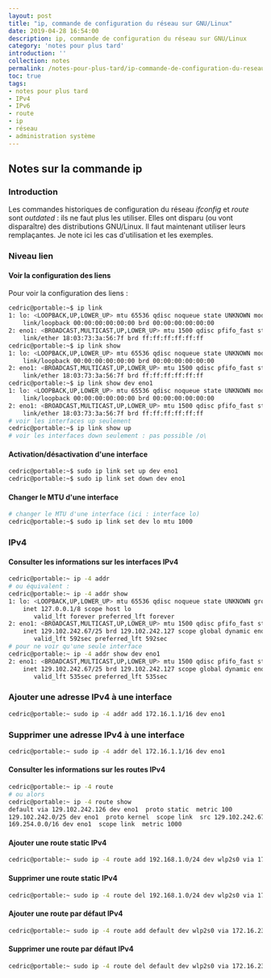 ```yaml
---
layout: post
title: "ip, commande de configuration du réseau sur GNU/Linux"
date: 2019-04-28 16:54:00
description: ip, commande de configuration du réseau sur GNU/Linux
category: 'notes pour plus tard'
introduction: ''
collection: notes
permalink: /notes-pour-plus-tard/ip-commande-de-configuration-du-reseau-sur-GNULinux/
toc: true
tags:
- notes pour plus tard
- IPv4
- IPv6
- route
- ip
- réseau
- administration système
---
```


## Notes sur la commande ip

### Introduction
Les commandes historiques de configuration du réseau _ifconfig_ et _route_ sont _outdated_ : ils ne faut plus les utiliser. Elles ont disparu (ou vont disparaître) des distributions GNU/Linux. Il faut maintenant utiliser leurs remplaçantes. Je note ici les cas d'utilisation et les exemples.

### Niveau lien
#### Voir la configuration des liens
Pour voir la configuration des liens :
``` bash
cedric@portable:~$ ip link
1: lo: <LOOPBACK,UP,LOWER_UP> mtu 65536 qdisc noqueue state UNKNOWN mode DEFAULT group default qlen 1000
    link/loopback 00:00:00:00:00:00 brd 00:00:00:00:00:00
2: eno1: <BROADCAST,MULTICAST,UP,LOWER_UP> mtu 1500 qdisc pfifo_fast state UP mode DEFAULT group default qlen 1000
    link/ether 18:03:73:3a:56:7f brd ff:ff:ff:ff:ff:ff
cedric@portable:~$ ip link show
1: lo: <LOOPBACK,UP,LOWER_UP> mtu 65536 qdisc noqueue state UNKNOWN mode DEFAULT group default qlen 1000
    link/loopback 00:00:00:00:00:00 brd 00:00:00:00:00:00
2: eno1: <BROADCAST,MULTICAST,UP,LOWER_UP> mtu 1500 qdisc pfifo_fast state UP mode DEFAULT group default qlen 1000
    link/ether 18:03:73:3a:56:7f brd ff:ff:ff:ff:ff:ff
cedric@portable:~$ ip link show dev eno1
1: lo: <LOOPBACK,UP,LOWER_UP> mtu 65536 qdisc noqueue state UNKNOWN mode DEFAULT group default qlen 1000
    link/loopback 00:00:00:00:00:00 brd 00:00:00:00:00:00
2: eno1: <BROADCAST,MULTICAST,UP,LOWER_UP> mtu 1500 qdisc pfifo_fast state UP mode DEFAULT group default qlen 1000
    link/ether 18:03:73:3a:56:7f brd ff:ff:ff:ff:ff:ff
# voir les interfaces up seulement
cedric@portable:~$ ip link show up
# voir les interfaces down seulement : pas possible /o\
```
#### Activation/désactivation d'une interface
``` bash
cedric@portable:~$ sudo ip link set up dev eno1
cedric@portable:~$ sudo ip link set down dev eno1
```
#### Changer le MTU d'une interface
``` bash
# changer le MTU d'une interface (ici : interface lo)
cedric@portable:~$ sudo ip link set dev lo mtu 1000
```


### IPv4
#### Consulter les informations sur les interfaces IPv4
``` bash
cedric@portable:~ ip -4 addr
# ou équivalent :
cedric@portable:~ ip -4 addr show
1: lo: <LOOPBACK,UP,LOWER_UP> mtu 65536 qdisc noqueue state UNKNOWN group default qlen 1000
    inet 127.0.0.1/8 scope host lo
       valid_lft forever preferred_lft forever
2: eno1: <BROADCAST,MULTICAST,UP,LOWER_UP> mtu 1500 qdisc pfifo_fast state UP group default qlen 1000
    inet 129.102.242.67/25 brd 129.102.242.127 scope global dynamic eno1
       valid_lft 592sec preferred_lft 592sec
# pour ne voir qu'une seule interface
cedric@portable:~ ip -4 addr show dev eno1
2: eno1: <BROADCAST,MULTICAST,UP,LOWER_UP> mtu 1500 qdisc pfifo_fast state UP group default qlen 1000
    inet 129.102.242.67/25 brd 129.102.242.127 scope global dynamic eno1
       valid_lft 535sec preferred_lft 535sec
```
### Ajouter une adresse IPv4 à une interface
``` bash
cedric@portable:~ sudo ip -4 addr add 172.16.1.1/16 dev eno1
```
### Supprimer une adresse IPv4 à une interface
``` bash
cedric@portable:~ sudo ip -4 addr del 172.16.1.1/16 dev eno1
```
#### Consulter les informations sur les routes IPv4
``` bash
cedric@portable:~ ip -4 route
# ou alors
cedric@portable:~ ip -4 route show
default via 129.102.242.126 dev eno1  proto static  metric 100 
129.102.242.0/25 dev eno1  proto kernel  scope link  src 129.102.242.67  metric 100 
169.254.0.0/16 dev eno1  scope link  metric 1000
```
#### Ajouter une route static IPv4
``` bash
cedric@portable:~ sudo ip -4 route add 192.168.1.0/24 dev wlp2s0 via 172.16.23.254
```
#### Supprimer une route static IPv4
``` bash
cedric@portable:~ sudo ip -4 route del 192.168.1.0/24 dev wlp2s0 via 172.16.23.254
```
#### Ajouter une route par défaut IPv4
``` bash
cedric@portable:~ sudo ip -4 route add default dev wlp2s0 via 172.16.23.254
```
#### Supprimer une route par défaut IPv4
``` bash
cedric@portable:~ sudo ip -4 route del default dev wlp2s0 via 172.16.23.254
```
